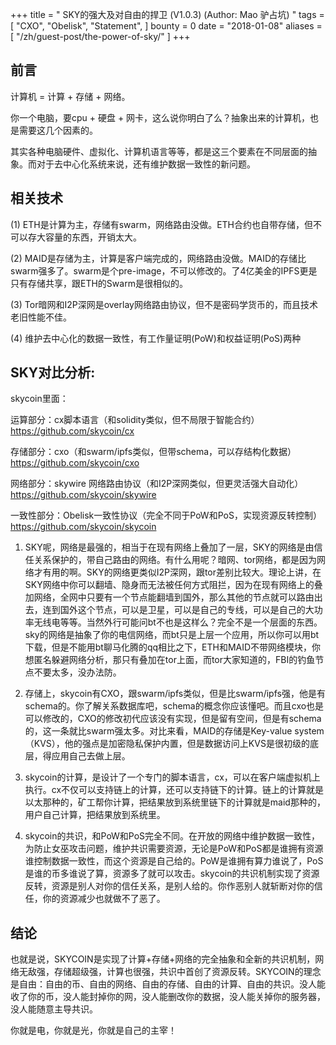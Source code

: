 +++
title = " SKY的强大及对自由的捍卫 (V1.0.3) (Author: Mao 驴占坑) "
tags = [
    "CXO",
    "Obelisk",
    "Statement",
]
bounty = 0
date = "2018-01-08"
aliases = [
	"/zh/guest-post/the-power-of-sky/"
]
+++

## 前言

计算机 = 计算 + 存储 + 网络。

你一个电脑，要cpu + 硬盘 + 网卡，这么说你明白了么？抽象出来的计算机，也是需要这几个因素的。

其实各种电脑硬件、虚拟化、计算机语言等等，都是这三个要素在不同层面的抽象。而对于去中心化系统来说，还有维护数据一致性的新问题。


## 相关技术

(1) ETH是计算为主，存储有swarm，网络路由没做。ETH合约也自带存储，但不可以存大容量的东西，开销太大。

(2) MAID是存储为主，计算是客户端完成的，网络路由没做。MAID的存储比swarm强多了。swarm是个pre-image，不可以修改的。了4亿美金的IPFS更是只有存储共享，跟ETH的Swarm是很相似的。

(3) Tor暗网和I2P深网是overlay网络路由协议，但不是密码学货币的，而且技术老旧性能不佳。

(4) 维护去中心化的数据一致性，有工作量证明(PoW)和权益证明(PoS)两种


## SKY对比分析:

skycoin里面：

运算部分：cx脚本语言（和solidity类似，但不局限于智能合约）https://github.com/skycoin/cx

存储部分：cxo（和swarm/ipfs类似，但带schema，可以存结构化数据）https://github.com/skycoin/cxo

网络部分：skywire 网络路由协议（和I2P深网类似，但更灵活强大自动化）https://github.com/skycoin/skywire

一致性部分：Obelisk一致性协议（完全不同于PoW和PoS，实现资源反转控制）https://github.com/skycoin/skycoin

1. SKY呢，网络是最强的，相当于在现有网络上叠加了一层，SKY的网络是由信任关系保护的，带自己路由的网络。有什么用呢？暗网、tor网络，都是因为网络才有用的啊。SKY的网络更类似I2P深网，跟tor差别比较大。理论上讲，在SKY网络中你可以翻墙、隐身而无法被任何方式阻拦，因为在现有网络上的叠加网络，全网中只要有一个节点能翻墙到国外，那么其他的节点就可以路由出去，连到国外这个节点，可以是卫星，可以是自己的专线，可以是自己的大功率无线电等等。当然外行可能问bt不也是这样么？完全不是一个层面的东西。sky的网络是抽象了你的电信网络，而bt只是上层一个应用，所以你可以用bt下载，但是不能用bt聊马化腾的qq相比之下，ETH和MAID不带网络模块，你想匿名躲避网络分析，那只有叠加在tor上面，而tor大家知道的，FBI的钓鱼节点不要太多，没办法防。

2. 存储上，skycoin有CXO，跟swarm/ipfs类似，但是比swarm/ipfs强，他是有schema的。你了解关系数据库吧，schema的概念你应该懂吧。而且cxo也是可以修改的，CXO的修改初代应该没有实现，但是留有空间，但是有schema的，这一条就比swarm强太多。对比来看，MAID的存储是Key-value system（KVS），他的强点是加密隐私保护内置，但是数据访问上KVS是很初级的底层，得应用自己去做上层。

3. skycoin的计算，是设计了一个专门的脚本语言，cx，可以在客户端虚拟机上执行。cx不仅可以支持链上的计算，还可以支持链下的计算。链上的计算就是以太那种的，矿工帮你计算，把结果放到系统里链下的计算就是maid那种的，用户自己计算，把结果放到系统里。

4. skycoin的共识，和PoW和PoS完全不同。在开放的网络中维护数据一致性，为防止女巫攻击问题，维护共识需要资源，无论是PoW和PoS都是谁拥有资源谁控制数据一致性，而这个资源是自己给的。PoW是谁拥有算力谁说了，PoS是谁的币多谁说了算，资源多了就可以攻击。skycoin的共识机制实现了资源反转，资源是别人对你的信任关系，是别人给的。你作恶别人就斩断对你的信任，你的资源减少也就做不了恶了。

## 结论

也就是说，SKYCOIN是实现了计算+存储+网络的完全抽象和全新的共识机制，网络无敌强，存储超级强，计算也很强，共识中首创了资源反转。SKYCOIN的理念是自由：自由的币、自由的网络、自由的存储、自由的计算、自由的共识。没人能收了你的币，没人能封掉你的网，没人能删改你的数据，没人能关掉你的服务器，没人能随意主导共识。

你就是电，你就是光，你就是自己的主宰！
